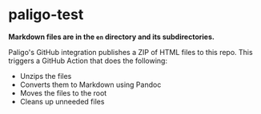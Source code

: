 # paligo-test

**Markdown files are in the `en` directory and its subdirectories.**

Paligo's GitHub integration publishes a ZIP of HTML files to this repo. This triggers a GitHub Action that does the following:

- Unzips the files
- Converts them to Markdown using Pandoc
- Moves the files to the root
- Cleans up unneeded files
